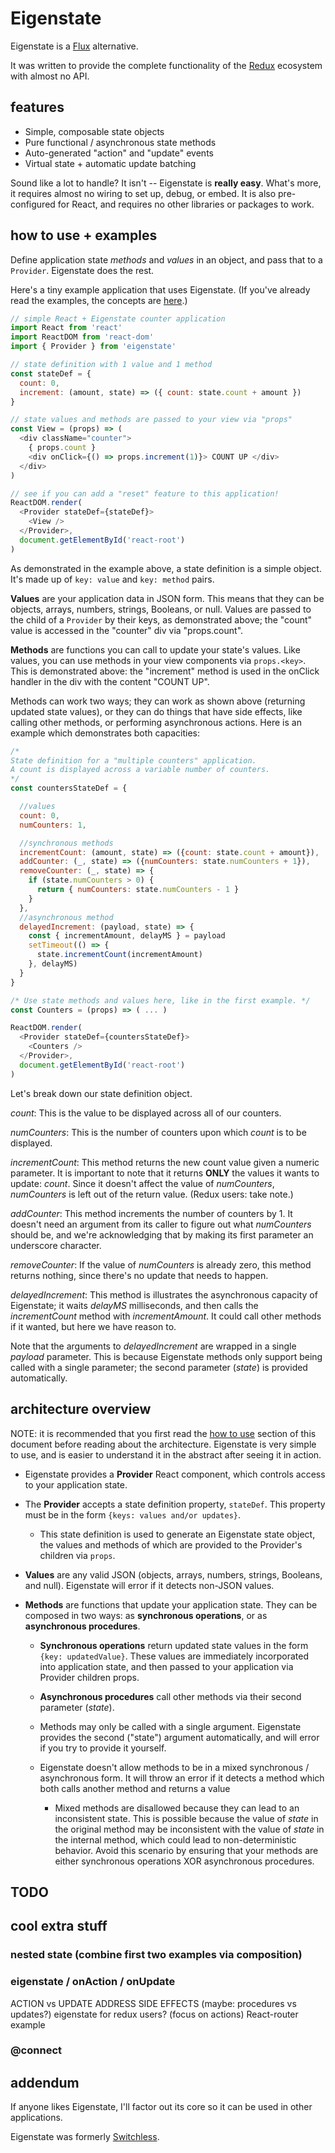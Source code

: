 # Eigenstate

Eigenstate is a [Flux](https://facebook.github.io/flux/) alternative.

It was written to provide the complete functionality of the [Redux](https://github.com/reactjs/redux) ecosystem with almost no API.

## features

* Simple, composable state objects
* Pure functional / asynchronous state methods
* Auto-generated "action" and "update" events
* Virtual state + automatic update batching

Sound like a lot to handle? It isn't -- Eigenstate is **really easy**. What's more, it requires almost no wiring to set up, debug, or embed. It is also pre-configured for React, and requires no other libraries or packages to work.

## how to use + examples

Define application state *methods* and *values* in an object, and pass that to a ```Provider```. Eigenstate does the rest.

Here's a tiny example application that uses Eigenstate. (If you've already read the examples, the concepts are [here](https://github.com/8balloon/eigenstate#architecture-overview).)

```js
// simple React + Eigenstate counter application
import React from 'react'
import ReactDOM from 'react-dom'
import { Provider } from 'eigenstate'

// state definition with 1 value and 1 method
const stateDef = {
  count: 0,
  increment: (amount, state) => ({ count: state.count + amount })
}

// state values and methods are passed to your view via "props"
const View = (props) => (
  <div className="counter">
    { props.count }
    <div onClick={() => props.increment(1)}> COUNT UP </div>
  </div>
)

// see if you can add a "reset" feature to this application!
ReactDOM.render(
  <Provider stateDef={stateDef}>
    <View />
  </Provider>,
  document.getElementById('react-root')  
)
```

As demonstrated in the example above, a state definition is a simple object. It's made up of ```key: value``` and ```key: method``` pairs.

**Values** are your application data in JSON form. This means that they can be objects, arrays, numbers, strings, Booleans, or null. Values are passed to the child of a ```Provider``` by their keys, as demonstrated above; the "count" value is accessed in the "counter" div via "props.count".

**Methods** are functions you can call to update your state's values. Like values, you can use methods in your view components via ```props.<key>```. This is demonstrated above: the "increment" method is used in the onClick handler in the div with the content "COUNT UP".

Methods can work two ways; they can work as shown above (returning updated state values), or they can do things that have side effects, like calling other methods, or performing asynchronous actions. Here is an example which demonstrates both capacities:

```js
/*
State definition for a "multiple counters" application.
A count is displayed across a variable number of counters.
*/
const countersStateDef = {

  //values
  count: 0,
  numCounters: 1,

  //synchronous methods
  incrementCount: (amount, state) => ({count: state.count + amount}),
  addCounter: (_, state) => ({numCounters: state.numCounters + 1}),
  removeCounter: (_, state) => {
    if (state.numCounters > 0) {
      return { numCounters: state.numCounters - 1 }
    }
  },
  //asynchronous method
  delayedIncrement: (payload, state) => {
    const { incrementAmount, delayMS } = payload
    setTimeout(() => {
      state.incrementCount(incrementAmount)
    }, delayMS)
  }
}

/* Use state methods and values here, like in the first example. */
const Counters = (props) => ( ... )

ReactDOM.render(
  <Provider stateDef={countersStateDef}>
    <Counters />
  </Provider>,
  document.getElementById('react-root')  
)
```

Let's break down our state definition object.

*count*: This is the value to be displayed across all of our counters.

*numCounters*: This is the number of counters upon which *count* is to be displayed.

*incrementCount*: This method returns the new count value given a numeric parameter. It is important to note that it returns **ONLY** the values it wants to update: *count*. Since it doesn't affect the value of *numCounters*, *numCounters* is left out of the return value. (Redux users: take note.)

*addCounter*: This method increments the number of counters by 1. It doesn't need an argument from its caller to figure out what *numCounters* should be, and we're acknowledging that by making its first parameter an underscore character.

*removeCounter*: If the value of *numCounters* is already zero, this method returns nothing, since there's no update that needs to happen.

*delayedIncrement*: This method is illustrates the asynchronous capacity of Eigenstate; it waits *delayMS* milliseconds, and then calls the *incrementCount* method with *incrementAmount*. It could call other methods if it wanted, but here we have reason to.

Note that the arguments to *delayedIncrement* are wrapped in a single *payload* parameter. This is because Eigenstate methods only support being called with a single parameter; the second parameter (*state*) is provided automatically.

## architecture overview

NOTE: it is recommended that you first read the [how to use](https://github.com/8balloon/eigenstate#how-to-use) section of this document before reading about the architecture. Eigenstate is very simple to use, and is easier to understand it in the abstract after seeing it in action.

* Eigenstate provides a **Provider** React component, which controls access to your application state.

* The **Provider** accepts a state definition property, ```stateDef```. This property must be in the form ```{keys: values and/or updates}```.

  * This state definition is used to generate an Eigenstate state object, the values and methods of which are provided to the Provider's children via ```props```.

* **Values** are any valid JSON (objects, arrays, numbers, strings, Booleans, and null). Eigenstate will error if it detects non-JSON values.

* **Methods** are functions that update your application state. They can be composed in two ways: as **synchronous operations**, or as **asynchronous procedures**.

  * **Synchronous operations** return updated state values in the form ```{key: updatedValue}```. These values are immediately incorporated into application state, and then passed to your application via Provider children props.

  * **Asynchronous procedures** call other methods via their second parameter (*state*).

  * Methods may only be called with a single argument. Eigenstate provides the second ("state") argument automatically, and will error if you try to provide it yourself.

  * Eigenstate doesn't allow methods to be in a mixed synchronous / asynchronous form. It will throw an error if it detects a method which both calls another method and returns a value

    * Mixed methods are disallowed because they can lead to an inconsistent state. This is possible because the value of *state* in the original method may be inconsistent with the value of *state* in the internal method, which could lead to non-deterministic behavior. Avoid this scenario by ensuring that your methods are either synchronous operations XOR asynchronous procedures.


## TODO

## cool extra stuff

### nested state (combine first two examples via composition)

### eigenstate / onAction / onUpdate

ACTION vs UPDATE
ADDRESS SIDE EFFECTS (maybe: procedures vs updates?)
eigenstate for redux users? (focus on actions)
React-router example

### @connect

## addendum
If anyone likes Eigenstate, I'll factor out its core so it can be used in other applications.

Eigenstate was formerly [Switchless](https://github.com/8balloon/switchless).
